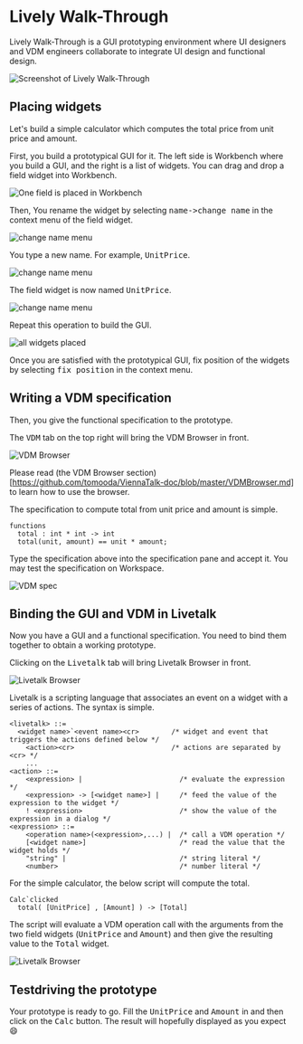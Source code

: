 Lively Walk-Through
===
Lively Walk-Through is a GUI prototyping environment where UI designers and VDM engineers collaborate to integrate UI design and functional design.

![Screenshot of Lively Walk-Through](https://github.com/tomooda/ViennaTalk-doc/blob/master/images/Lively-vanilla.png)

Placing widgets
---
Let's build a simple calculator which computes the total price from unit price and amount.

First, you build a prototypical GUI for it.
The left side is Workbench where you build a GUI, and the right is a list of widgets.
You can drag and drop a field widget into Workbench.

![One field is placed in Workbench](https://github.com/tomooda/ViennaTalk-doc/blob/master/images/Lively-field1.png)

Then, You rename the widget by selecting <tt>name-&gt;change name</tt> in the context menu of the field widget.

![change name menu](https://github.com/tomooda/ViennaTalk-doc/blob/master/images/Lively-field2.png)

You type a new name. For example, <tt>UnitPrice</tt>.

![change name menu](https://github.com/tomooda/ViennaTalk-doc/blob/master/images/Lively-field3.png)

The field widget is now named <tt>UnitPrice</tt>.

![change name menu](https://github.com/tomooda/ViennaTalk-doc/blob/master/images/Lively-field4.png)

Repeat this operation to build the GUI.

![all widgets placed](https://github.com/tomooda/ViennaTalk-doc/blob/master/images/Lively-GUI1.png)

Once you are satisfied with the prototypical GUI, fix position of the widgets by selecting <tt>fix position</tt> in the context menu.

Writing a VDM specification
---
Then, you give the functional specification to the prototype.

The <tt>VDM</tt> tab on the top right will bring the VDM Browser in front. 

![VDM Browser](https://github.com/tomooda/ViennaTalk-doc/blob/master/images/Lively-VDM1.png)

Please read (the VDM Browser section)[https://github.com/tomooda/ViennaTalk-doc/blob/master/VDMBrowser.md] to learn how to use the browser.

The specification to compute total from unit price and amount is simple.

```vdmsl
functions
  total : int * int -> int
  total(unit, amount) == unit * amount;
```

Type the specification above into the specification pane and accept it.
You may test the specification on Workspace.

![VDM spec](https://github.com/tomooda/ViennaTalk-doc/blob/master/images/Lively-VDM2.png)

Binding the GUI and VDM in Livetalk
---
Now you have a GUI and a functional specification.
You need to bind them together to obtain a working prototype.

Clicking on the <tt>Livetalk</tt> tab will bring Livetalk Browser in front.

![Livetalk Browser](https://github.com/tomooda/ViennaTalk-doc/blob/master/images/Lively-Livetalk1.png)

Livetalk is a scripting language that associates an event on a widget with a series of actions.
The syntax is simple.

```
<livetalk> ::= 
  <widget name>`<event name><cr>        /* widget and event that triggers the actions defined below */
    <action><cr>                        /* actions are separated by <cr> */
    ...
<action> ::= 
    <expression> |                        /* evaluate the expression */
    <expression> -> [<widget name>] |     /* feed the value of the expression to the widget */
    ! <expression>                        /* show the value of the expression in a dialog */
<expression> ::=
    <operation name>(<expression>,...) |  /* call a VDM operation */
    [<widget name>]                       /* read the value that the widget holds */
    "string" |                            /* string literal */
    <number>                              /* number literal */
```

For the simple calculator, the below script will compute the total.

```
Calc`clicked
  total( [UnitPrice] , [Amount] ) -> [Total]
```

The script will evaluate a VDM operation call with the arguments from the two field widgets (<tt>UnitPrice</tt> and <tt>Amount</tt>) and then give the resulting value to the <tt>Total</tt> widget.

![Livetalk Browser](https://github.com/tomooda/ViennaTalk-doc/blob/master/images/Lively-Livetalk2.png)

Testdriving the prototype
---
Your prototype is ready to go.
Fill the <tt>UnitPrice</tt> and <tt>Amount</tt> in and then click on the <tt>Calc</tt> button.
The result will hopefully displayed as you expect :smile:
